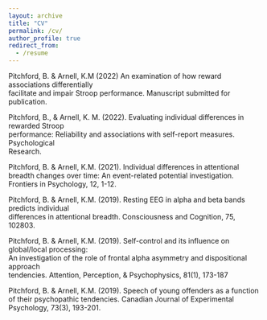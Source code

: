 ```yaml
---
layout: archive
title: "CV"
permalink: /cv/
author_profile: true
redirect_from:
  - /resume
---
```

Pitchford, B. & Arnell, K.M (2022) An examination of how reward associations differentially  
          facilitate and impair Stroop performance. Manuscript submitted for publication.

Pitchford, B., & Arnell, K. M. (2022). Evaluating individual differences in rewarded Stroop   
        performance: Reliability and associations with self-report measures. Psychological  
        Research.

Pitchford, B. & Arnell, K.M. (2021). Individual differences in attentional breadth changes over
        time: An event-related potential investigation. Frontiers in Psychology, 12, 1-12.

Pitchford, B. & Arnell, K.M. (2019). Resting EEG in alpha and beta bands predicts individual     
        differences in attentional breadth. Consciousness and Cognition, 75, 102803.

Pitchford, B. & Arnell, K.M. (2019). Self-control and its influence on global/local processing:   
        An investigation of the role of frontal alpha asymmetry and dispositional approach   
        tendencies. Attention, Perception, & Psychophysics, 81(1), 173-187

Pitchford, B. & Arnell, K.M. (2019). Speech of young offenders as a function of their
         psychopathic tendencies. Canadian Journal of Experimental Psychology, 73(3), 193-201.  
